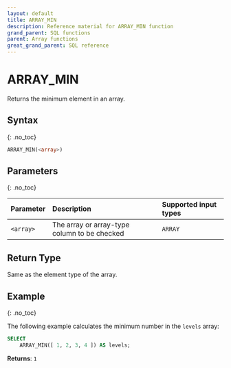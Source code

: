 ```yaml
---
layout: default
title: ARRAY_MIN
description: Reference material for ARRAY_MIN function
grand_parent: SQL functions
parent: Array functions
great_grand_parent: SQL reference
---
```


# ARRAY\_MIN

Returns the minimum element in an array.

## Syntax
{: .no_toc}

```sql
ARRAY_MIN(<array>)
```

## Parameters 
{: .no_toc}

| Parameter | Description                                  | Supported input types | 
| :--------- | :-------------------------------------------- | :----------|
| `<array>`   | The array or array-type column to be checked | `ARRAY` | 


## Return Type

Same as the element type of the array.

## Example
{: .no_toc}

The following example calculates the minimum number in the `levels` array:
```sql
SELECT
	ARRAY_MIN([ 1, 2, 3, 4 ]) AS levels;
```

**Returns**: `1`
